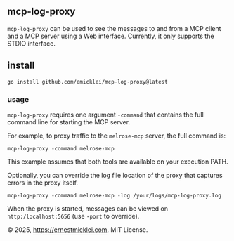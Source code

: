 ## mcp-log-proxy

`mcp-log-proxy` can be used to see the messages to and from a MCP client and a MCP server using a Web interface.
Currently, it only supports the STDIO interface.

## install

    go install github.com/emicklei/mcp-log-proxy@latest

### usage

`mcp-log-proxy` requires one argument `-command` that contains the full command line for starting the MCP server.

For example, to proxy traffic to the `melrose-mcp` server, the full command is:

    mcp-log-proxy -command melrose-mcp

This example assumes that both tools are available on your execution PATH.

Optionally, you can override the log file location of the proxy that captures errors in the proxy itself.

    mcp-log-proxy -command melrose-mcp -log /your/logs/mcp-log-proxy.log

When the proxy is started, messages can be viewed on `http:/localhost:5656` (use `-port` to override).

&copy; 2025, https://ernestmicklei.com. MIT License.